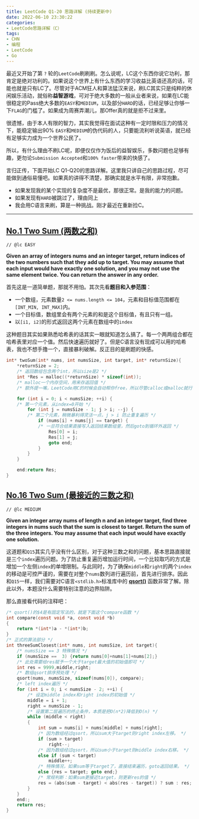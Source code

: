 ```yaml
---
title: LeetCode Q1-20 思路详解 (持续更新中)
date: 2022-06-10 23:30:22
categories:
- LeetCode思路详解（C）
tags: 
- CHN
- 编程
- LeetCode
- Go
---
```

最近又开始了第 `?` 轮的`LeetCode`刷刷刷。怎么说呢，LC这个东西你说它功利，那肯定是绝对功利的。如果说这个世界上有什么东西的学习收益比英语还高的话，可能也就是只有LC了。尽管对于ACM狂人和算法猛汉来说，刷LC其实只是纯粹的休闲娱乐活动，就俗称**益智游戏**，可对于绝大多数的一般从业者来说，如果在LC能很稳定的Pass绝大多数的`EASY`和`MEDIUM`，以及部分`HARD`的话，已经足够让你够一下`FLAG`的门槛了。如果成为周赛弄潮儿，那Offer真的就是拒不过来里。

很遗憾，由于本人有限的智力，其实我觉得在面试这种有一定时限和压力的情况下，能稳定输出90% `EASY`和`MEDIUM`的伪代码的人，只要能流利听说英语，就已经有足够实力成为一个世界公民了。

所以，有什么理由不刷LC呢，即便仅仅作为饭后的益智娱乐，多数问题也足够有趣，更勿论`Submission Accepted`和`100% faster`带来的快感了。

言归正传，下面开始LC Q1-Q20的思路详解。这里我只讲自己的思路过程，尽可能做到通俗易懂吧。如果真的讲得不清楚，那确实就是水平有限，非常抱歉。
- 如果发现我的某个实现的复杂度不是最优，那很正常。是我的能力的问题。
- 如果发现有`HARD`被跳过了，理由同上
- 我会用C语言来刷，算是一种挑战。刚才最近在重新捡C。

---
## **[No.1 Two Sum (两数之和)](https://leetcode.com/problems/two-sum/)**
`// @lc EASY`

**Given an array of integers nums and an integer target, return indices of the two numbers such that they add up to target. You may assume that each input would have exactly one solution, and you may not use the same element twice. You can return the answer in any order.**

首先这是一道简单题，那就不用怕。其次先看**题目和入参范围**：
- 一个数组，元素数量`2 <= nums.length <= 104`，元素和目标值范围都在`[INT_MIN, INT_MAX]`内。
- 一个目标值，数组里会有两个元素的和是这个目标值，有且只有一组。
- 以`[i1, i2]`的形式返回这两个元素在数组中的`index`

这种题目其实如果熟悉哈希表的话其实一眼就知道怎么搞了。每一个两两组合都在哈希表里对应一个值。然后快速遍历就好了。但是C语言没有现成可以用的哈希表，我也不想手撸一个，直接暴利破解。反正目的是刷题的快感。
```c
int* twoSum(int* nums, int numsSize, int target, int* returnSize){
    *returnSize = 2; 
    /* 返回数组包含两个int，所以size是2 */
    int *Res = malloc((*returnSize) * sizeof(int)); 
    /* malloc一个内存空间，用来存返回值 */
    /* 额外提一嘴，LeetCode用C的时候会自动帮你free，所以尽管calloc或malloc就行 */

    for (int i = 0; i < numsSize; ++i) { 
    /* 第一个元素，从index=0开始 */
        for (int j = numsSize - 1; j > i; --j) { 
        /* 第二个元素，稍微暴利得灵活一点，j > i 防止重复遍历 */
            if (nums[i] + nums[j] == target) { 
            /* 一旦符合结果直接写入返回结果数组里，然后goto到循环外返回 */
                Res[0] = i;
                Res[1] = j;
                goto end;
            }
        }
    }

    end:return Res;
}
```

## **[No.16 Two Sum (最接近的三数之和)](https://leetcode.com/problems/two-sum/)**
`// @lc MEDIUM`

**Given an integer array nums of length n and an integer target, find three integers in nums such that the sum is closest to target.
Return the sum of the three integers.
You may assume that each input would have exactly one solution.**

这道题和`Q15`其实几乎没有什么区别，对于这种三数之和的问题，基本思路直接就是三个`index`遍历问题。为了防止重复遍历增加运行时间，一个比较取巧的方式是增加一个左侧`index`的单增限制。与此同时，为了确保`middle`和`right`的两个`index`的移动是可控严谨的，需要在对整个`nums`数列进行遍历前，首先进行排序。因此和`Q15`一样，我们需要对C语言`<stdlib.h>`标准库中的 **[qsort()](https://www.tutorialspoint.com/c_standard_library/c_function_qsort.htm)** 函数非常了解。除此以外，本题没什么需要特别注意的边界陷阱。

那么直接看代码的注释吧：
```c
/* qsort()的$4是有固定写法的，就是下面这个compare函数 */
int compare(const void *a, const void *b)
{
    return *(int*)a - *(int*)b;
}
/* 正式的算法部分 */
int threeSumClosest(int* nums, int numsSize, int target){
    /* numsSize == 3 特殊情况 */
    if (numsSize ==  3) {return nums[0]+nums[1]+nums[2];}
    /* 此处需要给res赋予一个大于target最大值的初始值即可 */
    int res = 9999,middle,right;
    /* 数组qsort排序预处理 */
    qsort(nums, numsSize, sizeof(nums[0]), compare);
    /* left index遍历 */
    for (int i = 0; i < numsSize - 2; ++i) {
        /* 设定middle index和right index的初始值 */
        middle = i + 1;
        right = numsSize - 1;
        /* 设置第二层遍历的终止条件，本质是把O(n*2)降低到O(n) */
        while (middle < right)
        {
            int sum = nums[i] + nums[middle] + nums[right];
            /* 因为数组经过qsort，所以sum大于target则right index左移。 */
            if (sum > target)
                right--;
            /* 因为数组经过qsort，所以sum小于target则middle index右移。 */
            else if (sum < target)
                middle++;
            /* 特殊情况，如果sum等于target了，直接结束遍历，goto返回结果。 */
            else {res = target; goto end;}
            /* 常规判断：如果sum更接近target，则更新res的值 */
            res = (abs(sum - target) < abs(res - target)) ? sum : res;
        }
    }
    end:;
    return res;
}
```